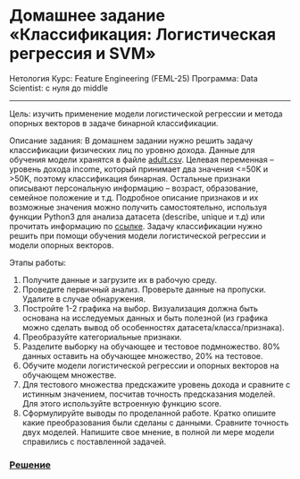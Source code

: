 # Домашнее задание «Классификация: Логистическая регрессия и SVM»
Нетология
Курс: Feature Engineering (FEML-25)
Программа: Data Scientist: с нуля до middle
___

Цель: изучить применение модели логистической регрессии и метода опорных векторов в задаче бинарной классификации.

Описание задания:
В домашнем задании нужно решить задачу классификации физических лиц по уровню дохода. Данные для обучения модели хранятся в файле [adult.csv](https://github.com/great-cornxolio/FEML-25-HW-01/blob/main/adult.csv).
Целевая переменная – уровень дохода income, который принимает два значения <=50K и >50K, поэтому классификация бинарная. Остальные признаки описывают персональную информацию – возраст, образование, семейное положение и т.д. Подробное описание признаков и их возможные значения можно получить самостоятельно, используя функции Python3 для анализа датасета (describe, unique и т.д) или прочитать информацию по [ссылке](https://www.cs.toronto.edu/~delve/data/adult/adultDetail.html).
Задачу классификации нужно решить при помощи обучения модели логистической регрессии и модели опорных векторов.

Этапы работы:
1. Получите данные и загрузите их в рабочую среду.
2. Проведите первичный анализ.
Проверьте данные на пропуски. Удалите в случае обнаружения.
3. Постройте 1-2 графика на выбор. Визуализация должна быть основана на исследуемых данных и быть полезной (из графика можно сделать вывод об особенностях датасета/класса/признака).
4. Преобразуйте категориальные признаки.
5. Разделите выборку на обучающее и тестовое подмножество. 80% данных оставить на обучающее множество, 20% на тестовое.
6. Обучите модели логистической регрессии и опорных векторов на обучающем множестве.
7. Для тестового множества предскажите уровень дохода и сравните с истинным значением, посчитав точность предсказания моделей. Для этого используйте встроенную функцию score.
8. Сформулируйте выводы по проделанной работе.
Кратко опишите какие преобразования были сделаны с данными.
Сравните точность двух моделей.
Напишите свое мнение, в полной ли мере модели справились с поставленной задачей.

### [Решение]()
